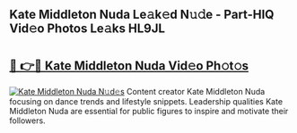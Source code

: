 ## Kate Middleton Nuda Le𝚊k𝚎d N𝚞𝚍e - Part-HIQ Vid𝚎o Photos Le𝚊ks HL9JL

# <h2><a href="http://fbeika.evod.top/?m=Kate+Middleton+Nuda">🔗 👉🔴 Kate Middleton Nuda Vid𝚎o Ph𝚘t𝚘s</a></h2>

[![Kate Middleton Nuda N𝚞d𝚎s](https://i.imgur.com/8V9OHl7.gif)](http://fbeika.evod.top/?m=Kate+Middleton+Nuda)
Content creator Kate Middleton Nuda focusing on dance trends and lifestyle snippets. Leadership qualities Kate Middleton Nuda are essential for public figures to inspire and motivate their followers. 
